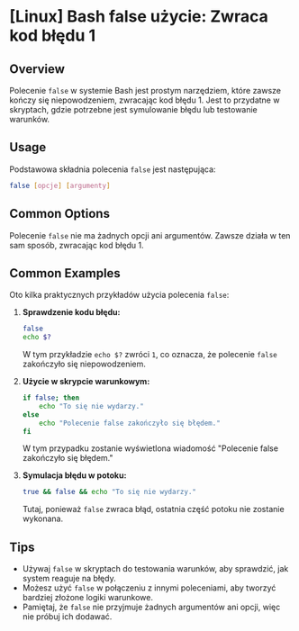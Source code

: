 # [Linux] Bash false użycie: Zwraca kod błędu 1

## Overview
Polecenie `false` w systemie Bash jest prostym narzędziem, które zawsze kończy się niepowodzeniem, zwracając kod błędu 1. Jest to przydatne w skryptach, gdzie potrzebne jest symulowanie błędu lub testowanie warunków.

## Usage
Podstawowa składnia polecenia `false` jest następująca:

```bash
false [opcje] [argumenty]
```

## Common Options
Polecenie `false` nie ma żadnych opcji ani argumentów. Zawsze działa w ten sam sposób, zwracając kod błędu 1.

## Common Examples
Oto kilka praktycznych przykładów użycia polecenia `false`:

1. **Sprawdzenie kodu błędu:**
   ```bash
   false
   echo $?
   ```
   W tym przykładzie `echo $?` zwróci `1`, co oznacza, że polecenie `false` zakończyło się niepowodzeniem.

2. **Użycie w skrypcie warunkowym:**
   ```bash
   if false; then
       echo "To się nie wydarzy."
   else
       echo "Polecenie false zakończyło się błędem."
   fi
   ```
   W tym przypadku zostanie wyświetlona wiadomość "Polecenie false zakończyło się błędem."

3. **Symulacja błędu w potoku:**
   ```bash
   true && false && echo "To się nie wydarzy."
   ```
   Tutaj, ponieważ `false` zwraca błąd, ostatnia część potoku nie zostanie wykonana.

## Tips
- Używaj `false` w skryptach do testowania warunków, aby sprawdzić, jak system reaguje na błędy.
- Możesz użyć `false` w połączeniu z innymi poleceniami, aby tworzyć bardziej złożone logiki warunkowe.
- Pamiętaj, że `false` nie przyjmuje żadnych argumentów ani opcji, więc nie próbuj ich dodawać.